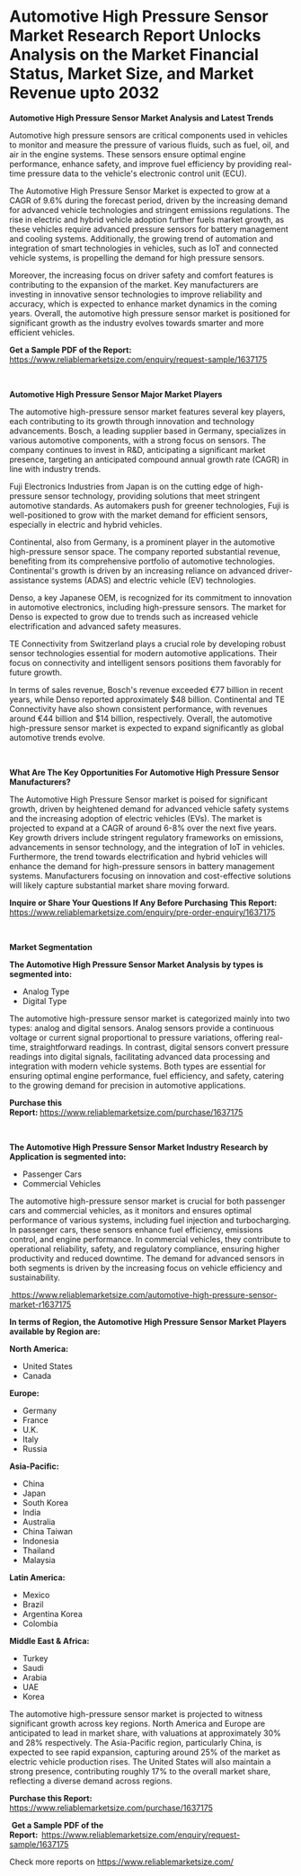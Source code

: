 <p><h1>Automotive High Pressure Sensor Market Research Report Unlocks Analysis on the Market Financial Status, Market Size, and Market Revenue upto 2032</h1></p><p><strong>Automotive High Pressure Sensor Market Analysis and Latest Trends</strong></p>
<p><p>Automotive high pressure sensors are critical components used in vehicles to monitor and measure the pressure of various fluids, such as fuel, oil, and air in the engine systems. These sensors ensure optimal engine performance, enhance safety, and improve fuel efficiency by providing real-time pressure data to the vehicle's electronic control unit (ECU). </p><p>The Automotive High Pressure Sensor Market is expected to grow at a CAGR of 9.6% during the forecast period, driven by the increasing demand for advanced vehicle technologies and stringent emissions regulations. The rise in electric and hybrid vehicle adoption further fuels market growth, as these vehicles require advanced pressure sensors for battery management and cooling systems. Additionally, the growing trend of automation and integration of smart technologies in vehicles, such as IoT and connected vehicle systems, is propelling the demand for high pressure sensors. </p><p>Moreover, the increasing focus on driver safety and comfort features is contributing to the expansion of the market. Key manufacturers are investing in innovative sensor technologies to improve reliability and accuracy, which is expected to enhance market dynamics in the coming years. Overall, the automotive high pressure sensor market is positioned for significant growth as the industry evolves towards smarter and more efficient vehicles.</p></p>
<p><strong>Get a Sample PDF of the Report:&nbsp;</strong> <a href="https://www.reliablemarketsize.com/enquiry/request-sample/1637175?utm_campaign=3563&utm_medium=2&utm_source=Github&utm_content=ia&utm_term=23032025&utm_id=automotive-high-pressure-sensor">https://www.reliablemarketsize.com/enquiry/request-sample/1637175</a></p>
<p>&nbsp;</p>
<p><strong>Automotive High Pressure Sensor Major Market Players</strong></p>
<p><p>The automotive high-pressure sensor market features several key players, each contributing to its growth through innovation and technology advancements. Bosch, a leading supplier based in Germany, specializes in various automotive components, with a strong focus on sensors. The company continues to invest in R&D, anticipating a significant market presence, targeting an anticipated compound annual growth rate (CAGR) in line with industry trends.</p><p>Fuji Electronics Industries from Japan is on the cutting edge of high-pressure sensor technology, providing solutions that meet stringent automotive standards. As automakers push for greener technologies, Fuji is well-positioned to grow with the market demand for efficient sensors, especially in electric and hybrid vehicles.</p><p>Continental, also from Germany, is a prominent player in the automotive high-pressure sensor space. The company reported substantial revenue, benefiting from its comprehensive portfolio of automotive technologies. Continental's growth is driven by an increasing reliance on advanced driver-assistance systems (ADAS) and electric vehicle (EV) technologies.</p><p>Denso, a key Japanese OEM, is recognized for its commitment to innovation in automotive electronics, including high-pressure sensors. The market for Denso is expected to grow due to trends such as increased vehicle electrification and advanced safety measures.</p><p>TE Connectivity from Switzerland plays a crucial role by developing robust sensor technologies essential for modern automotive applications. Their focus on connectivity and intelligent sensors positions them favorably for future growth.</p><p>In terms of sales revenue, Bosch's revenue exceeded €77 billion in recent years, while Denso reported approximately $48 billion. Continental and TE Connectivity have also shown consistent performance, with revenues around €44 billion and $14 billion, respectively. Overall, the automotive high-pressure sensor market is expected to expand significantly as global automotive trends evolve.</p></p>
<p>&nbsp;</p>
<p><strong>What Are The Key Opportunities For Automotive High Pressure Sensor Manufacturers?</strong></p>
<p><p>The Automotive High Pressure Sensor market is poised for significant growth, driven by heightened demand for advanced vehicle safety systems and the increasing adoption of electric vehicles (EVs). The market is projected to expand at a CAGR of around 6-8% over the next five years. Key growth drivers include stringent regulatory frameworks on emissions, advancements in sensor technology, and the integration of IoT in vehicles. Furthermore, the trend towards electrification and hybrid vehicles will enhance the demand for high-pressure sensors in battery management systems. Manufacturers focusing on innovation and cost-effective solutions will likely capture substantial market share moving forward.</p></p>
<p><strong>Inquire or Share Your Questions If Any Before Purchasing This Report:</strong> <a href="https://www.reliablemarketsize.com/enquiry/pre-order-enquiry/1637175?utm_campaign=3563&utm_medium=2&utm_source=Github&utm_content=ia&utm_term=23032025&utm_id=automotive-high-pressure-sensor">https://www.reliablemarketsize.com/enquiry/pre-order-enquiry/1637175</a></p>
<p>&nbsp;</p>
<p><strong>Market Segmentation</strong></p>
<p><strong>The Automotive High Pressure Sensor Market Analysis by types is segmented into:</strong></p>
<p><ul><li>Analog Type</li><li>Digital Type</li></ul></p>
<p><p>The automotive high-pressure sensor market is categorized mainly into two types: analog and digital sensors. Analog sensors provide a continuous voltage or current signal proportional to pressure variations, offering real-time, straightforward readings. In contrast, digital sensors convert pressure readings into digital signals, facilitating advanced data processing and integration with modern vehicle systems. Both types are essential for ensuring optimal engine performance, fuel efficiency, and safety, catering to the growing demand for precision in automotive applications.</p></p>
<p><strong>Purchase this Report:&nbsp;</strong><a href="https://www.reliablemarketsize.com/purchase/1637175?utm_campaign=3563&utm_medium=2&utm_source=Github&utm_content=ia&utm_term=23032025&utm_id=automotive-high-pressure-sensor">https://www.reliablemarketsize.com/purchase/1637175</a></p>
<p>&nbsp;</p>
<p><strong>The Automotive High Pressure Sensor Market Industry Research by Application is segmented into:</strong></p>
<p><ul><li>Passenger Cars</li><li>Commercial Vehicles</li></ul></p>
<p><p>The automotive high-pressure sensor market is crucial for both passenger cars and commercial vehicles, as it monitors and ensures optimal performance of various systems, including fuel injection and turbocharging. In passenger cars, these sensors enhance fuel efficiency, emissions control, and engine performance. In commercial vehicles, they contribute to operational reliability, safety, and regulatory compliance, ensuring higher productivity and reduced downtime. The demand for advanced sensors in both segments is driven by the increasing focus on vehicle efficiency and sustainability.</p></p>
<p><a href="https://www.reliablemarketsize.com/automotive-high-pressure-sensor-market-r1637175?utm_campaign=3563&utm_medium=2&utm_source=Github&utm_content=ia&utm_term=23032025&utm_id=automotive-high-pressure-sensor">&nbsp;https://www.reliablemarketsize.com/automotive-high-pressure-sensor-market-r1637175</a></p>
<p><strong>In terms of Region, the Automotive High Pressure Sensor Market Players available by Region are:</strong></p>
<p>
    <p> <strong> North America: </strong>
        <ul>
            <li>United States</li>
            <li>Canada</li>
        </ul>
        </p> 
    <p> <strong> Europe: </strong>
        <ul>
            <li>Germany</li>
            <li>France</li>
            <li>U.K.</li>
            <li>Italy</li>
            <li>Russia</li>
        </ul>
        </p> 
    <p> <strong> Asia-Pacific: </strong>
        <ul>
            <li>China</li>
            <li>Japan</li>
            <li>South Korea</li>
            <li>India</li>
            <li>Australia</li>
            <li>China Taiwan</li>
            <li>Indonesia</li>
            <li>Thailand</li>
            <li>Malaysia</li>
        </ul>
        </p> 
    <p> <strong> Latin America: </strong>
        <ul>
            <li>Mexico</li>
            <li>Brazil</li>
            <li>Argentina Korea</li>
            <li>Colombia</li>
        </ul>
        </p> 
    <p> <strong> Middle East & Africa: </strong>
        <ul>
            <li>Turkey</li>
            <li>Saudi</li>
            <li>Arabia</li>
            <li>UAE</li>
            <li>Korea</li>
        </ul>
    </p>
    </p>
<p><p>The automotive high-pressure sensor market is projected to witness significant growth across key regions. North America and Europe are anticipated to lead in market share, with valuations at approximately 30% and 28% respectively. The Asia-Pacific region, particularly China, is expected to see rapid expansion, capturing around 25% of the market as electric vehicle production rises. The United States will also maintain a strong presence, contributing roughly 17% to the overall market share, reflecting a diverse demand across regions.</p></p>
<p><strong>Purchase this Report: </strong><a href="https://www.reliablemarketsize.com/purchase/1637175?utm_campaign=3563&utm_medium=2&utm_source=Github&utm_content=ia&utm_term=23032025&utm_id=automotive-high-pressure-sensor">https://www.reliablemarketsize.com/purchase/1637175</a></p>
<p>&nbsp;<strong>Get a Sample PDF of the Report:&nbsp;&nbsp;</strong><a href="https://www.reliablemarketsize.com/enquiry/request-sample/1637175?utm_campaign=3563&utm_medium=2&utm_source=Github&utm_content=ia&utm_term=23032025&utm_id=automotive-high-pressure-sensor">https://www.reliablemarketsize.com/enquiry/request-sample/1637175</a></p>
<p><strong></strong></p>
<p>Check more reports on <a href="https://www.reliablemarketsize.com/?utm_campaign=3563&utm_medium=2&utm_source=Github&utm_content=ia&utm_term=23032025&utm_id=automotive-high-pressure-sensor">https://www.reliablemarketsize.com/</a></p>